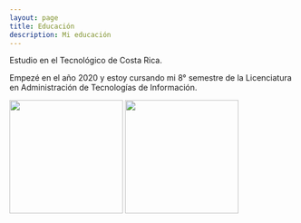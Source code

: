 ```yaml
---
layout: page
title: Educación
description: Mi educación
---
```

Estudio en el Tecnológico de Costa Rica.

Empezé en el año 2020 y estoy cursando mi 8° semestre de la Licenciatura en Administración de Tecnologías de Información.


<img src="https://www.google.com/imgres?imgurl=https%3A%2F%2Fwww.tec.ac.cr%2Fsites%2Fdefault%2Ffiles%2Fmedia%2Flogo_tec.jpg&tbnid=1FFOlHCvRLqv0M&vet=12ahUKEwjc7Y7w_NKAAxWmZTABHcSGDF0QMygAegUIARDwAQ..i&imgrefurl=https%3A%2F%2Fwww.tec.ac.cr%2Fmanual-identidad-institucional-guia-rapida&docid=dDp6WQTTkO2bXM&w=1440&h=335&q=tec%20logo&ved=2ahUKEwjc7Y7w_NKAAxWmZTABHcSGDF0QMygAegUIARDwAQ" width="200px"> <img src="https://www.google.com/url?sa=i&url=https%3A%2F%2Fwww.facebook.com%2FAdministraciondeTecnologiadeIaInformacionTEC%2F&psig=AOvVaw243g2Hv3b8i5qDJR79qmmr&ust=1691787362103000&source=images&cd=vfe&opi=89978449&ved=0CBEQjRxqFwoTCPj_45f90oADFQAAAAAdAAAAABAE" width="200px"> 